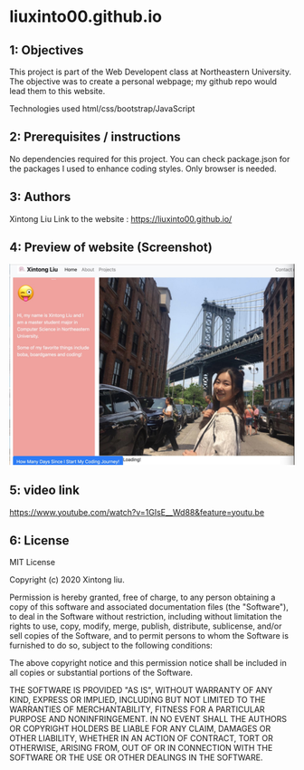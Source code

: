 # liuxinto00.github.io


## 1: Objectives

This project is part of the Web Developent class at Northeastern University. The objective was to create a personal webpage; my github repo would lead them to this website.

Technologies used
html/css/bootstrap/JavaScript

## 2: Prerequisites / instructions
No dependencies required for this project.
You can check package.json for the packages I used to enhance coding styles.
Only browser is needed.

## 3: Authors
Xintong Liu Link to the website : https://liuxinto00.github.io/

## 4: Preview of website (Screenshot)
![ScreeShot](https://github.com/liuxinto00/liuxinto00.github.io/blob/main/images/demo.jpg)

## 5: video link
https://www.youtube.com/watch?v=1GIsE__Wd88&feature=youtu.be

## 6: License
MIT License

Copyright (c) 2020 Xintong liu.

Permission is hereby granted, free of charge, to any person obtaining a copy of this software and associated documentation files (the "Software"), to deal in the Software without restriction, including without limitation the rights to use, copy, modify, merge, publish, distribute, sublicense, and/or sell copies of the Software, and to permit persons to whom the Software is furnished to do so, subject to the following conditions:

The above copyright notice and this permission notice shall be included in all copies or substantial portions of the Software.

THE SOFTWARE IS PROVIDED "AS IS", WITHOUT WARRANTY OF ANY KIND, EXPRESS OR IMPLIED, INCLUDING BUT NOT LIMITED TO THE WARRANTIES OF MERCHANTABILITY, FITNESS FOR A PARTICULAR PURPOSE AND NONINFRINGEMENT. IN NO EVENT SHALL THE AUTHORS OR COPYRIGHT HOLDERS BE LIABLE FOR ANY CLAIM, DAMAGES OR OTHER LIABILITY, WHETHER IN AN ACTION OF CONTRACT, TORT OR OTHERWISE, ARISING FROM, OUT OF OR IN CONNECTION WITH THE SOFTWARE OR THE USE OR OTHER DEALINGS IN THE SOFTWARE.
